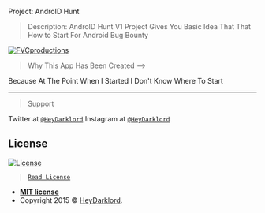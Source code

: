 Project: AndroID Hunt 

> Description: AndroID Hunt V1 Project Gives You Basic Idea That That How to Start For Android Bug Bounty 

<a href="http://fvcproductions.com"><img src="https://raw.githubusercontent.com/heydarklord/AndroIDHunt/master/app/src/main/res/drawable-v24/splash.png?v=3&s=200" title="FVCproductions" alt="FVCproductions"></a>

> Why This App Has Been Created -->

Because At The Point When I Started I Don't Know Where To Start 


---

> Support

Twitter at <a href="http://twitter.com/heydarklord" target="_blank">`@HeyDarklord`</a>
Instagram at <a href="http://instagram.com/heydarklord" target="_blank">`@HeyDarklord`</a>


## License

[![License](http://img.shields.io/:license-mit-blue.svg?style=flat-square)](http://badges.mit-license.org)

> <a href="https://github.com/heydarklord/AndroIDHunt/blob/master/LICENSE" target="_blank">`Read License`</a>

- **[MIT license](http://opensource.org/licenses/mit-license.php)**
- Copyright 2015 © <a href="https://instagram.com/heydarklord" target="_blank">HeyDarklord</a>.
